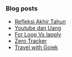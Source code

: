 ### Blog posts
<!-- BLOG-POST-LIST:START -->
- [Refleksi Akhir Tahun](https://akherlan.github.io/refleksi-akhir-tahun/)
- [Youtube dan Uang](https://akherlan.github.io/youtube-dan-uang/)
- [For Loop Vs lapply](https://akherlan.github.io/for-loop-vs-lapply/)
- [Zero Tracker](https://akherlan.github.io/zero-tracker/)
- [Travel with Gojek](https://akherlan.github.io/travel-with-gojek/)
<!-- BLOG-POST-LIST:END -->


<!-- ### Hi there 👋 -->

<!--
**akherlan/akherlan** is a ✨ _special_ ✨ repository because its `README.md` (this file) appears on your GitHub profile.

Here are some ideas to get you started:

- 🔭 I’m currently working on ...
- 🌱 I’m currently learning ...
- 👯 I’m looking to collaborate on ...
- 🤔 I’m looking for help with ...
- 💬 Ask me about ...
- 📫 How to reach me: ...
- 😄 Pronouns: ...
- ⚡ Fun fact: ...
-->
